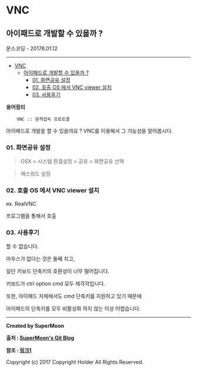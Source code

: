 # VNC

## 아이패드로 개발할 수 있을까 ?

<div class="pull-right"> 문스코딩 - 20178.01.12 </div>

---

<!-- @import "[TOC]" {cmd="toc" depthFrom=1 depthTo=6 orderedList=false} -->
<!-- code_chunk_output -->

* [VNC](#vnc)
	* [아이패드로 개발할 수 있을까 ?](#아이패드로-개발할-수-있을까)
		* [01. 화면공유 설정](#01-화면공유-설정)
		* [02. 호출 OS 에서 VNC viewer 설치](#02-호출-os-에서-vnc-viewer-설치)
		* [03. 사용후기](#03-사용후기)

<!-- /code_chunk_output -->


**용어정리**
```
    VNC :: 원격접속 프로토콜
```

아이패드로 개발을 할 수 있을까요 ?
VNC를 이용해서 그 가능성을 알아봅시다.

### 01. 화면공유 설정

> OSX > 시스템 환결설정 > 공유 > 화면공유 선택

> 패스워드 설정

### 02. 호출 OS 에서 VNC viewer 설치

ex. RealVNC

프로그램을 통해서 호출

### 03. 사용후기

할 수 없습니다.

마우스가 없다는 것은 둘째 치고,

일단 키보드 단축키의 호환성이 너무 떨어집니다.

키보드가 ctrl option cmd 모두 제각각입니다.

또한, 아이패드 자체에서도 cmd 단축키를 지원하고 있기 때문에

아이패드의 단축키를 모두 비활성화 하지 않는 이상 어렵습니다.

---

**Created by SuperMoon**

**출처 : [SuperMoon's Git Blog](https://github.com/jm921106)**

**참조 : [링크1]()**

Copyright (c) 2017 Copyright Holder All Rights Reserved.
